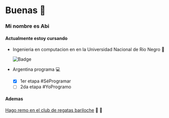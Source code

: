 # Buenas :eyes:

### Mi nombre es Abi

#### Actualmente estoy cursando
* Ingenieria en computacion en en la Universidad Nacional de Rio Negro :cowboy_hat_face:

  ![Badge](https://bit.ly/icom-badge)
* Argentina programa :computer:
  - [x] 1er etapa #SéProgramar
  - [ ] 2da etapa #YoProgramo

#### Ademas
[Hago remo en el club de regatas bariloche](https://www.bariloche2000.com/noticias/leer/bonaerenses-mendocinos-correntinos-santafesinos-y-locales-remaron-en-el-nahuel-huapi/140010) :1st_place_medal: :3rd_place_medal:

